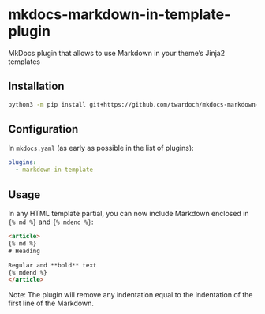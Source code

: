 # mkdocs-markdown-in-template-plugin

MkDocs plugin that allows to use Markdown in your theme’s Jinja2 templates

## Installation

```bash
python3 -m pip install git+https://github.com/twardoch/mkdocs-markdown-in-template-plugin
```

## Configuration

In `mkdocs.yaml` (as early as possible in the list of plugins):

```yaml
plugins:
  - markdown-in-template
```

## Usage

In any HTML template partial, you can now include Markdown enclosed in `{% md %}` and `{% mdend %}`:

```html
<article>
{% md %}
# Heading

Regular and **bold** text
{% mdend %}
</article>
```

Note: The plugin will remove any indentation equal to the indentation of the first line of the Markdown.

